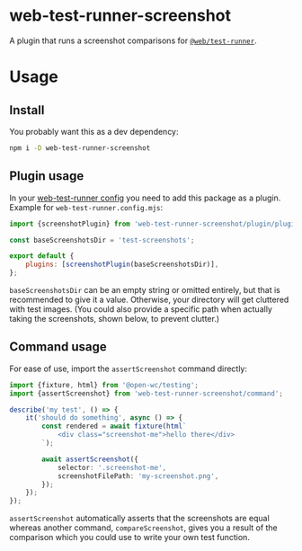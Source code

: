 # web-test-runner-screenshot

A plugin that runs a screenshot comparisons for [`@web/test-runner`](https://modern-web.dev/docs/test-runner/overview/).

# Usage

## Install

You probably want this as a dev dependency:

```bash
npm i -D web-test-runner-screenshot
```

## Plugin usage

In your [web-test-runner config](https://modern-web.dev/docs/test-runner/cli-and-configuration/#configuration-file) you need to add this package as a plugin. Example for `web-test-runner.config.mjs`:

```javascript
import {screenshotPlugin} from 'web-test-runner-screenshot/plugin/plugin.js';

const baseScreenshotsDir = 'test-screenshots';

export default {
    plugins: [screenshotPlugin(baseScreenshotsDir)],
};
```

`baseScreenshotsDir` can be an empty string or omitted entirely, but that is recommended to give it a value. Otherwise, your directory will get cluttered with test images. (You could also provide a specific path when actually taking the screenshots, shown below, to prevent clutter.)

## Command usage

For ease of use, import the `assertScreenshot` command directly:

```Typescript
import {fixture, html} from '@open-wc/testing';
import {assertScreenshot} from 'web-test-runner-screenshot/command';

describe('my test', () => {
    it('should do something', async () => {
        const rendered = await fixture(html`
            <div class="screenshot-me">hello there</div>
        `);

        await assertScreenshot({
            selector: '.screenshot-me',
            screenshotFilePath: 'my-screenshot.png',
        });
    });
});
```

`assertScreenshot` automatically asserts that the screenshots are equal whereas another command, `compareScreenshot`, gives you a result of the comparison which you could use to write your own test function.
